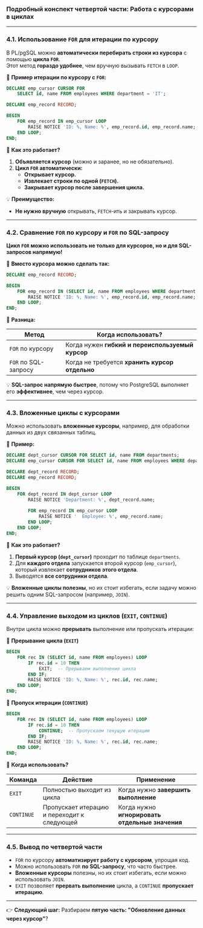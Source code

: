 ### **Подробный конспект четвертой части: Работа с курсорами в циклах**

---

### **4.1. Использование `FOR` для итерации по курсору**

В PL/pgSQL можно **автоматически перебирать строки из курсора** с помощью **цикла `FOR`**.  
Этот метод **гораздо удобнее**, чем вручную вызывать `FETCH` в `LOOP`.

📌 **Пример итерации по курсору с `FOR`:**

```sql
DECLARE emp_cursor CURSOR FOR 
    SELECT id, name FROM employees WHERE department = 'IT';

DECLARE emp_record RECORD;

BEGIN
    FOR emp_record IN emp_cursor LOOP
        RAISE NOTICE 'ID: %, Name: %', emp_record.id, emp_record.name;
    END LOOP;
END;
```

🔹 **Как это работает?**

1. **Объявляется курсор** (можно и заранее, но не обязательно).
2. **Цикл `FOR` автоматически:**
    - **Открывает курсор.**
    - **Извлекает строки по одной (`FETCH`).**
    - **Закрывает курсор после завершения цикла.**

💡 **Преимущество:**

- **Не нужно вручную** открывать, `FETCH`-ить и закрывать курсор.

---

### **4.2. Сравнение `FOR` по курсору и `FOR` по SQL-запросу**

**Цикл `FOR` можно использовать не только для курсоров, но и для SQL-запросов напрямую!**

📌 **Вместо курсора можно сделать так:**

```sql
DECLARE emp_record RECORD;

BEGIN
    FOR emp_record IN (SELECT id, name FROM employees WHERE department = 'HR') LOOP
        RAISE NOTICE 'ID: %, Name: %', emp_record.id, emp_record.name;
    END LOOP;
END;
```

🔹 **Разница:**

|**Метод**|**Когда использовать?**|
|---|---|
|`FOR` по курсору|Когда нужен **гибкий и переиспользуемый курсор**|
|`FOR` по SQL-запросу|Когда не требуется **хранить курсор отдельно**|

💡 **SQL-запрос напрямую быстрее**, потому что PostgreSQL выполняет его **эффективнее**, чем через курсор.

---

### **4.3. Вложенные циклы с курсорами**

Можно использовать **вложенные курсоры**, например, для обработки данных из двух связанных таблиц.

📌 **Пример:**

```sql
DECLARE dept_cursor CURSOR FOR SELECT id, name FROM departments;
DECLARE emp_cursor CURSOR FOR SELECT id, name FROM employees WHERE department_id = dept_id;

DECLARE dept_record RECORD;
DECLARE emp_record RECORD;

BEGIN
    FOR dept_record IN dept_cursor LOOP
        RAISE NOTICE 'Department: %', dept_record.name;
        
        FOR emp_record IN emp_cursor LOOP
            RAISE NOTICE '  Employee: %', emp_record.name;
        END LOOP;
    END LOOP;
END;
```

🔹 **Как это работает?**

1. **Первый курсор (`dept_cursor`)** проходит по таблице `departments`.
2. Для **каждого отдела** запускается второй курсор (`emp_cursor`), который извлекает **сотрудников этого отдела**.
3. Выводятся **все сотрудники отдела**.

💡 **Вложенные циклы полезны**, но их стоит избегать, если задачу можно решить одним SQL-запросом (например, `JOIN`).

---

### **4.4. Управление выходом из циклов (`EXIT`, `CONTINUE`)**

Внутри цикла можно **прерывать** выполнение или пропускать итерации:

📌 **Прерывание цикла (`EXIT`)**

```sql
BEGIN
    FOR rec IN (SELECT id, name FROM employees) LOOP
        IF rec.id = 10 THEN
            EXIT;  -- Прерываем выполнение цикла
        END IF;
        RAISE NOTICE 'ID: %, Name: %', rec.id, rec.name;
    END LOOP;
END;
```

📌 **Пропуск итерации (`CONTINUE`)**

```sql
BEGIN
    FOR rec IN (SELECT id, name FROM employees) LOOP
        IF rec.id = 10 THEN
            CONTINUE;  -- Пропускаем текущую итерацию
        END IF;
        RAISE NOTICE 'ID: %, Name: %', rec.id, rec.name;
    END LOOP;
END;
```

🔹 **Когда использовать?**

|**Команда**|**Действие**|**Применение**|
|---|---|---|
|`EXIT`|Полностью выходит из цикла|Когда нужно **завершить выполнение**|
|`CONTINUE`|Пропускает итерацию и переходит к следующей|Когда нужно **игнорировать отдельные значения**|

---

### **4.5. Вывод по четвертой части**

- `FOR` по курсору **автоматизирует работу с курсором**, упрощая код.
- Можно использовать `FOR` **по SQL-запросу**, что часто быстрее.
- **Вложенные курсоры** полезны, но их стоит избегать, если можно использовать `JOIN`.
- `EXIT` позволяет **прервать выполнение** цикла, а `CONTINUE` **пропускает итерацию**.

---

👉 **Следующий шаг:** Разбираем **пятую часть: "Обновление данных через курсор"**?